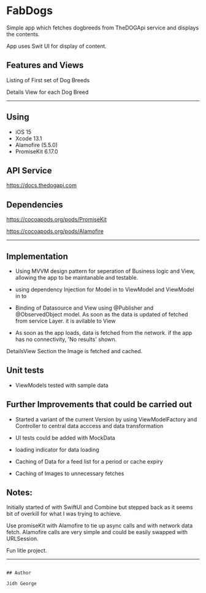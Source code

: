 # FabDogs

Simple app which fetches dogbreeds from TheDOGApi service and displays the contents.  


App uses Swit UI for display of content.


## Features and Views

Listing of First set of Dog Breeds

Details View for each Dog Breed

---



## Using

- iOS 15
- Xcode 13.1
- Alamofire (5.5.0)
- PromiseKit 6.17.0


## API Service

https://docs.thedogapi.com


## Dependencies
https://cocoapods.org/pods/PromiseKit

https://cocoapods.org/pods/Alamofire

---

## Implementation

- Using MVVM design pattern for seperation of Business logic and View, allowing the app to be maintanable and testable.
- using dependency Injection for Model in to ViewModel and ViewModel in to 
- Binding of Datasource and View using @Publisher and @ObservedObject model.  As soon as the data is updated of fetched from service Layer. it is avilable to View 

- As soon as the app loads, data is fetched from the network. if the app has no connectivity, 'No results' shown.
 
 DetailsView Section the Image is fetched and cached.

## Unit tests
- ViewModels tested with sample data


## Further Improvements that could be carried out

- Started a variant of the current Version by using ViewModelFactory and Controller to central data acccess and data transformation 


- UI tests could be added with MockData

- loading indicator for data loading
- Caching of Data for a feed list for a period or cache expiry
- Caching of Images to unnecessary fetches


## Notes:
 
Initially started of with SwiftUI and Combine but stepped back as it seems bit of overkill for what I was trying to achieve.

Use promiseKit with Alamofire  to tie up async calls and with network data fetch. Alamofire calls are very simple and could be easily swapped with URLSession.

Fun litle project.

---

```

## Author

Jidh George
